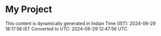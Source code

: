 # My Project

This content is dynamically generated in Indian Time (IST): 2024-06-29 18:17:56 IST
Converted to UTC: 2024-06-29 12:47:56 UTC
